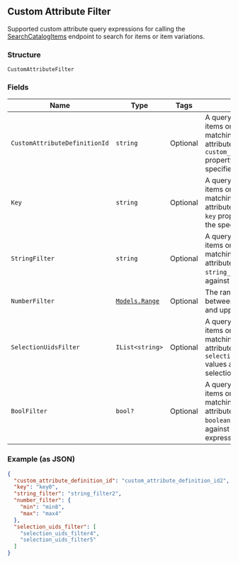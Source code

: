 ## Custom Attribute Filter

Supported custom attribute query expressions for calling the 
[SearchCatalogItems](#endpoint-Catalog-SearchCatalogItems) 
endpoint to search for items or item variations.

### Structure

`CustomAttributeFilter`

### Fields

| Name | Type | Tags | Description |
|  --- | --- | --- | --- |
| `CustomAttributeDefinitionId` | `string` | Optional | A query expression to filter items or item variations by matching their custom attributes' <br>`custom_attribute_definition_id`  <br>property value against the the specified id. |
| `Key` | `string` | Optional | A query expression to filter items or item variations by matching their custom attributes'<br>`key` property value against <br>the specified key. |
| `StringFilter` | `string` | Optional | A query expression to filter items or item variations by matching their custom attributes' <br>`string_value`  property value <br>against the specified text. |
| `NumberFilter` | [`Models.Range`](/doc/models/range.md) | Optional | The range of a number value between the specified lower and upper bounds. |
| `SelectionUidsFilter` | `IList<string>` | Optional | A query expression to filter items or item variations by matching  their custom attributes' <br>`selection_uid_values` <br>values against the specified selection uids. |
| `BoolFilter` | `bool?` | Optional | A query expression to filter items or item variations by matching their custom attributes'<br>`boolean_value` property values <br>against the specified Boolean expression. |

### Example (as JSON)

```json
{
  "custom_attribute_definition_id": "custom_attribute_definition_id2",
  "key": "key0",
  "string_filter": "string_filter2",
  "number_filter": {
    "min": "min8",
    "max": "max4"
  },
  "selection_uids_filter": [
    "selection_uids_filter4",
    "selection_uids_filter5"
  ]
}
```

